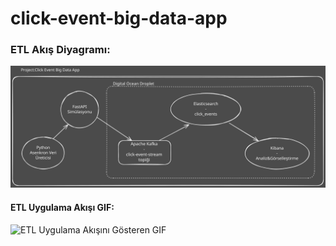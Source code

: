 # click-event-big-data-app

### ETL Akış Diyagramı:
![ETL Akışını Gösteren Diyagram](images/flow.svg)

#### ETL Uygulama Akışı GIF:
![ETL Uygulama Akışını Gösteren GIF](images/etl-flow.gif)
